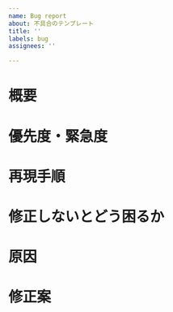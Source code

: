 ```yaml
---
name: Bug report
about: 不具合のテンプレート
title: ''
labels: bug
assignees: ''

---
```


# 概要
<!-- 
❗️必須項目❗️
Isuueの目的や改修をすることとなった経緯や優先度・緊急度などを完結に記載する。
-->
# 優先度・緊急度
<!-- 
❗️必須項目❗️
優先度・緊急度などを完結に記載する。
-->
# 再現手順
<!-- 
ℹ️任意項目ℹ️
問題となっている動作の再現手順などを明記する。
特にない場合はこの項目は削除可能。
-->
# 修正しないとどう困るか
<!-- 
❗️必須項目❗️
修正しないと発生する問題や影響範囲などを明記する。
-->
# 原因
<!-- 
ℹ️任意項目ℹ️
Issueの原因などがわかっている場合は完結に記載する。
特にない場合はこの項目は削除可能。
-->
# 修正案
<!-- 
ℹ️任意項目ℹ️
Issueに対する修正案などがあれば明記する。
特にない場合や、まだ解決策が立てられていない場合などはこの項目は削除可能。
-->
